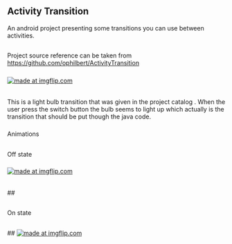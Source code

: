 ## Activity Transition
An android project presenting some transitions you can use between activities.
##
Project source reference can be taken from https://github.com/ophilbert/ActivityTransition

#####
<a href="https://imgflip.com/gif/2vs6fw"><img src="https://i.imgflip.com/2vs6fw.gif" title="made at imgflip.com"/></a>
######
This is a light bulb transition that was given in the project catalog . When the user press the switch button the bulb seems to light up which actually is the transition that should be put though the java code.
###
Animations
##
Off state
###
<a href="https://imgflip.com/gif/2vssm1"><img src="https://i.imgflip.com/2vssm1.gif" title="made at imgflip.com"/></a>
######
<transition xmlns:android="http://schemas.android.com/apk/res/android">
    <item android:drawable="@drawable/sim1"/>
    <item android:drawable="@drawable/sim"/>
</transition>
##

##
On state
##
<transition xmlns:android="http://schemas.android.com/apk/res/android">
    <item android:drawable="@drawable/sim"/>
    <item android:drawable="@drawable/sim1"/>
</transition>
##
<a href="https://imgflip.com/gif/2vssxf"><img src="https://i.imgflip.com/2vssxf.gif" title="made at imgflip.com"/></a>
